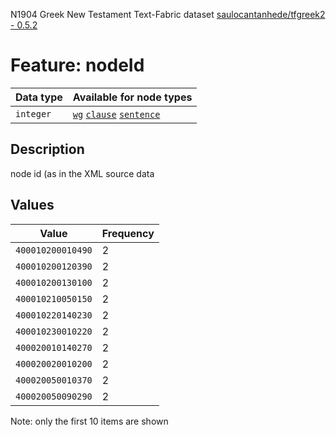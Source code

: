 <p>N1904 Greek New Testament Text-Fabric dataset <a href="https://github.com/saulocantanhede/tfgreek2">saulocantanhede/tfgreek2 - 0.5.2</a></p>

<h1>Feature: nodeId</h1>

<table>
<thead>
<tr>
  <th>Data type</th>
  <th>Available for node types</th>
</tr>
</thead>
<tbody>
<tr>
  <td><code>integer</code></td>
  <td><A HREF="featurebynodetype.md#wg"><code>wg</code></A> <A HREF="featurebynodetype.md#clause"><code>clause</code></A> <A HREF="featurebynodetype.md#sentence"><code>sentence</code></A></td>
</tr>
</tbody>
</table>

<h2>Description</h2>

<p>node id (as in the XML source data</p>

<h2>Values</h2>

<table>
<thead>
<tr>
  <th>Value</th>
  <th>Frequency</th>
</tr>
</thead>
<tbody>
<tr>
  <td><code>400010200010490</code></td>
  <td>2</td>
</tr>
<tr>
  <td><code>400010200120390</code></td>
  <td>2</td>
</tr>
<tr>
  <td><code>400010200130100</code></td>
  <td>2</td>
</tr>
<tr>
  <td><code>400010210050150</code></td>
  <td>2</td>
</tr>
<tr>
  <td><code>400010220140230</code></td>
  <td>2</td>
</tr>
<tr>
  <td><code>400010230010220</code></td>
  <td>2</td>
</tr>
<tr>
  <td><code>400020010140270</code></td>
  <td>2</td>
</tr>
<tr>
  <td><code>400020020010200</code></td>
  <td>2</td>
</tr>
<tr>
  <td><code>400020050010370</code></td>
  <td>2</td>
</tr>
<tr>
  <td><code>400020050090290</code></td>
  <td>2</td>
</tr>
</tbody>
</table>

<p>Note: only the first 10 items are shown</p>
